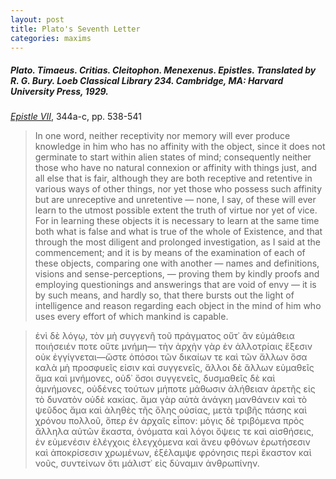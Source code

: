 ```yaml
---
layout: post
title: Plato's Seventh Letter
categories: maxims
---
```


##### *Plato. Timaeus. Critias. Cleitophon. Menexenus. Epistles.* Translated by R. G. Bury. Loeb Classical Library 234. Cambridge, MA: Harvard University Press, 1929.

[*Epistle VII*](https://archive.org/search.php?query=external-identifier%3A%22urn%3Aoclc%3Arecord%3A1040669984%22), 344a-c, pp. 538-541

> In one word, neither receptivity nor memory will ever produce knowledge in him who has no affinity with the object, since it does not germinate to start within alien states of mind; consequently neither those who have no natural connexion or affinity with things just, and all else that is fair, although they are both receptive and retentive in various ways of other things, nor yet those who possess such affinity but are unreceptive and unretentive — none, I say, of these will ever learn to the utmost possible extent the truth of virtue nor yet of vice. For in learning these objects it is necessary to learn at the same time both what is false and what is true of the whole of Existence, and that through the most diligent and prolonged investigation, as I said at the commencement; and it is by means of the examination of each of these objects, comparing one with another — names and definitions, visions and sense-perceptions, — proving them by kindly proofs and employing questionings and answerings that are void of envy — it is by such means, and hardly so, that there bursts out the light of intelligence and reason regarding each object in the mind of him who uses every effort of which mankind is capable.

> ἑνὶ δὲ λόγῳ, τὸν μὴ συγγενῆ τοῦ πράγματος οὔτ᾽ ἂν εὐμάθεια ποιήσειέν ποτε οὔτε μνήμη— τὴν ἀρχὴν γὰρ ἐν ἀλλοτρίαις ἕξεσιν οὐκ ἐγγίγνεται—ὥστε ὁπόσοι τῶν δικαίων τε καὶ τῶν ἄλλων ὅσα καλὰ μὴ προσφυεῖς εἰσιν καὶ συγγενεῖς, ἄλλοι δὲ ἄλλων εὐμαθεῖς ἅμα καὶ μνήμονες, οὐδ᾽ ὅσοι συγγενεῖς, δυσμαθεῖς δὲ καὶ ἀμνήμονες, οὐδένες τούτων μήποτε μάθωσιν ἀλήθειαν ἀρετῆς εἰς τὸ δυνατὸν οὐδὲ κακίας. ἅμα γὰρ αὐτὰ ἀνάγκη μανθάνειν καὶ τὸ ψεῦδος ἅμα καὶ ἀληθὲς τῆς ὅλης οὐσίας, μετὰ τριβῆς πάσης καὶ χρόνου πολλοῦ, ὅπερ ἐν ἀρχαῖς εἶπον: μόγις δὲ τριβόμενα πρὸς ἄλληλα αὐτῶν ἕκαστα, ὀνόματα καὶ λόγοι ὄψεις τε καὶ αἰσθήσεις, ἐν εὐμενέσιν ἐλέγχοις ἐλεγχόμενα καὶ ἄνευ φθόνων ἐρωτήσεσιν καὶ ἀποκρίσεσιν χρωμένων, ἐξέλαμψε φρόνησις περὶ ἕκαστον καὶ νοῦς, συντείνων ὅτι μάλιστ᾽ εἰς δύναμιν ἀνθρωπίνην.